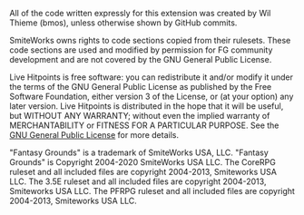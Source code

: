 All of the code written expressly for this extension was created by Wil Thieme (bmos), unless otherwise shown by GitHub commits.

SmiteWorks owns rights to code sections copied from their rulesets. These code sections are used and modified by permission for FG community development and are not covered by the GNU General Public License.

Live Hitpoints is free software: you can redistribute it and/or modify it under the terms of the GNU General Public License as published by the Free Software Foundation, either version 3 of the License, or (at your option) any later version. Live Hitpoints is distributed in the hope that it will be useful, but WITHOUT ANY WARRANTY; without even the implied warranty of MERCHANTABILITY or FITNESS FOR A PARTICULAR PURPOSE.  See the [GNU General Public License](https://www.gnu.org/licenses/) for more details.

"Fantasy Grounds" is a trademark of SmiteWorks USA, LLC.
"Fantasy Grounds" is Copyright 2004-2020 SmiteWorks USA LLC.
The CoreRPG ruleset and all included files are copyright 2004-2013, Smiteworks USA LLC.
The 3.5E ruleset and all included files are copyright 2004-2013, Smiteworks USA LLC.
The PFRPG ruleset and all included files are copyright 2004-2013, Smiteworks USA LLC.
